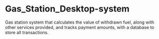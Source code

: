# Gas_Station_Desktop-system
 Gas station system that calculates the value of withdrawn fuel, along with other services provided, and tracks payment amounts, with a database to store all transactions.
